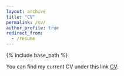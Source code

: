 ```yaml
---
layout: archive
title: "CV"
permalink: /cv/
author_profile: true
redirect_from:
  - /resume
---
```


{% include base_path %}

You can find my current CV under this link [CV](https://annaannafs.github.io/files/CV-Anna-Suliga.pdf).


